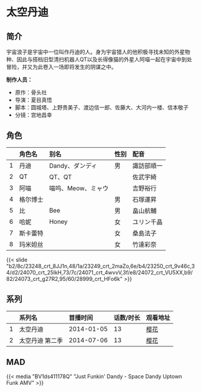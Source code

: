 # 太空丹迪


## 简介

宇宙浪子是宇宙中一位叫作丹迪的人。身为宇宙猎人的他积极寻找未知的外星物种、因此与搭档旧型清扫机器人QT以及长得像猫的外星人阿喵一起在宇宙中到处冒险，并又为此卷入一场即将发生的阴谋之中。

**制作人员：**
- 原作：骨头社
- 导演：夏目真悟
- 脚本：圆城塔、上野贵美子、渡边信一郎、佐藤大、大河内一楼、信本敬子
- 分镜：宫地昌幸

## 角色

|     |   角色名   |   别名  | 性别 |  配音  |
|:--- |:------  |:----      |:---  |:--   |
| 1 | 丹迪 | Dandy、ダンディ | 男 | 諏訪部順一 |
| 2 | QT | QT、QT |  | 佐武宇綺 |
| 3 | 阿喵 | 喵呜、Meow、ミャウ |  | 吉野裕行 |
| 4 | 格尔博士 |  | 男 | 石塚運昇 |
| 5 | 比 | Bee | 男 | 畠山航輔 |
| 6 | 哈妮 | Honey | 女 | ユリン千晶 |
| 7 | 斯卡蕾特 |  | 女 | 桑島法子 |
| 8 | 玛米妲丝 |  | 女 | 竹達彩奈 |

{{< slide "b2/8c/23248_crt_8JJ1n,48/1a/23249_crt_2maZo,6e/b4/23250_crt_9v46c,34/d2/24070_crt_25lkH,73/7c/24071_crt_4wvvV,3f/e8/24072_crt_VU5XX,b9/82/24073_crt_g27R2,95/60/28999_crt_HFo6k" >}}

## 系列

|     |   系列名   |   首播时间  | 话数/时长  | 观看地址 |
|:---  |:------    |:----      |:---       |:---  |
| 1 | 太空丹迪 | 2014-01-05 | 13 | [樱花](https://www.cykz.net/vodplay/taikongdandidiyiji-1-1/)  |
| 2 | 太空丹迪 第二季 | 2014-07-06 | 13 | [樱花](https://www.cykz.net/vodplay/taikongdandidiyiji-1-14/)  |



## MAD

{{< media  "BV1ds411178Q" 
"Just Funkin' Dandy - Space Dandy Uptown Funk AMV" >}}


